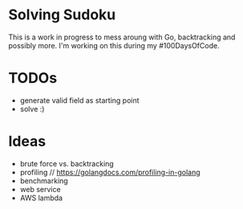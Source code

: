 # Solving Sudoku

This is a work in progress to mess aroung with Go, backtracking and possibly more.
I'm working on this during my #100DaysOfCode.

# TODOs

- generate valid field as starting point
- solve :)

# Ideas

- brute force vs. backtracking
- profiling // https://golangdocs.com/profiling-in-golang
- benchmarking
- web service
- AWS lambda
